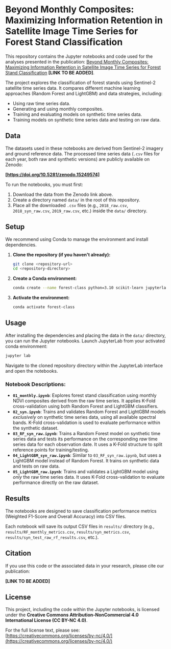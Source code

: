 # Beyond Monthly Composites: Maximizing Information Retention in Satellite Image Time Series for Forest Stand Classification

This repository contains the Jupyter notebooks and code used for the analyses presented in the publication: [Beyond Monthly Composites: Maximizing Information Retention in Satellite Image Time Series for Forest Stand Classification]() **[LINK TO BE ADDED]**.

The project explores the classification of forest stands using Sentinel-2 satellite time series data. It compares different machine learning approaches (Random Forest and LightGBM) and data strategies, including:
*   Using raw time series data.
*   Generating and using monthly composites.
*   Training and evaluating models on synthetic time series data.
*   Training models on synthetic time series data and testing on raw data.

## Data

The datasets used in these notebooks are derived from Sentinel-2 imagery and ground reference data. The processed time series data (`.csv` files for each year, both raw and synthetic versions) are publicly available on Zenodo:

**[https://doi.org/10.5281/zenodo.15249574]**

To run the notebooks, you must first:
1.  Download the data from the Zenodo link above.
2.  Create a directory named `data/` in the root of this repository.
3.  Place all the downloaded `.csv` files (e.g., `2018_raw.csv`, `2018_syn_raw.csv`, `2019_raw.csv`, etc.) inside the `data/` directory.

## Setup

We recommend using Conda to manage the environment and install dependencies.

1.  **Clone the repository (if you haven't already):**
    ```bash
    git clone <repository-url>
    cd <repository-directory>
    ```

2.  **Create a Conda environment:**
    ```bash
    conda create --name forest-class python=3.10 scikit-learn jupyterlab lightgbm pandas numpy tqdm ipywidgets -c conda-forge
    ```

3.  **Activate the environment:**
    ```bash
    conda activate forest-class
    ```

## Usage
After installing the dependencies and placing the data in the `data/` directory, you can run the Jupyter notebooks. Launch JupyterLab from your activated conda environment:

```bash
jupyter lab
```

Navigate to the cloned repository directory within the JupyterLab interface and open the notebooks.

### Notebook Descriptions:

*   **`01_monthly.ipynb`**: Explores forest stand classification using monthly NDVI composites derived from the raw time series. It applies K-Fold cross-validation using both Random Forest and LightGBM classifiers.
*   **`02_syn.ipynb`**: Trains and validates Random Forest and LightGBM models *exclusively* on synthetic time series data, using all available spectral bands. K-Fold cross-validation is used to evaluate performance within the synthetic dataset.
*   **`03_RF_syn_raw.ipynb`**: Trains a Random Forest model on synthetic time series data and tests its performance on the corresponding *raw* time series data for each observation date. It uses a K-Fold structure to split reference points for training/testing.
*   **`04_LightGBM_syn_raw.ipynb`**: Similar to `03_RF_syn_raw.ipynb`, but uses a LightGBM model instead of Random Forest. It trains on synthetic data and tests on raw data.
*   **`05_LightGBM_raw.ipynb`**: Trains and validates a LightGBM model using *only* the raw time series data. It uses K-Fold cross-validation to evaluate performance directly on the raw dataset.

## Results

The notebooks are designed to save classification performance metrics (Weighted F1-Score and Overall Accuracy) into CSV files.

Each notebook will save its output CSV files in `results/` directory (e.g., `results/RF_monthly_metrics.csv`, `results/syn_metrics.csv`, `results/syn_test_raw_rf_results.csv`, etc.).

## Citation

If you use this code or the associated data in your research, please cite our publication:

**[LINK TO BE ADDED]**

## License

This project, including the code within the Jupyter notebooks, is licensed under the **Creative Commons Attribution-NonCommercial 4.0 International License (CC BY-NC 4.0)**.

For the full license text, please see: [https://creativecommons.org/licenses/by-nc/4.0/](https://creativecommons.org/licenses/by-nc/4.0/)